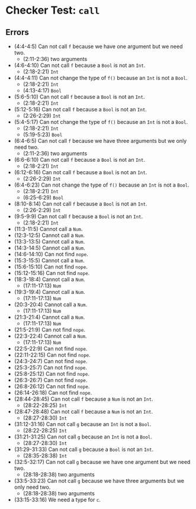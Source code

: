 # Checker Test: `call`

## Errors
- (4:4-4:5) Can not call `f` because we have one argument but we need two.
  - (2:11-2:36) two arguments
- (4:6-4:10) Can not call `f` because a `Bool` is not an `Int`.
  - (2:18-2:21) `Int`
- (4:4-4:11) Can not change the type of `f()` because an `Int` is not a `Bool`.
  - (2:18-2:21) `Int`
  - (4:13-4:17) `Bool`
- (5:6-5:10) Can not call `f` because a `Bool` is not an `Int`.
  - (2:18-2:21) `Int`
- (5:12-5:16) Can not call `f` because a `Bool` is not an `Int`.
  - (2:26-2:29) `Int`
- (5:4-5:17) Can not change the type of `f()` because an `Int` is not a `Bool`.
  - (2:18-2:21) `Int`
  - (5:19-5:23) `Bool`
- (6:4-6:5) Can not call `f` because we have three arguments but we only need two.
  - (2:11-2:36) two arguments
- (6:6-6:10) Can not call `f` because a `Bool` is not an `Int`.
  - (2:18-2:21) `Int`
- (6:12-6:16) Can not call `f` because a `Bool` is not an `Int`.
  - (2:26-2:29) `Int`
- (6:4-6:23) Can not change the type of `f()` because an `Int` is not a `Bool`.
  - (2:18-2:21) `Int`
  - (6:25-6:29) `Bool`
- (8:10-8:14) Can not call `f` because a `Bool` is not an `Int`.
  - (2:26-2:29) `Int`
- (9:5-9:9) Can not call `f` because a `Bool` is not an `Int`.
  - (2:18-2:21) `Int`
- (11:3-11:5) Cannot call a `Num`.
- (12:3-12:5) Cannot call a `Num`.
- (13:3-13:5) Cannot call a `Num`.
- (14:3-14:5) Cannot call a `Num`.
- (14:6-14:10) Can not find `nope`.
- (15:3-15:5) Cannot call a `Num`.
- (15:6-15:10) Can not find `nope`.
- (15:12-15:16) Can not find `nope`.
- (18:3-18:4) Cannot call a `Num`.
  - (17:11-17:13) `Num`
- (19:3-19:4) Cannot call a `Num`.
  - (17:11-17:13) `Num`
- (20:3-20:4) Cannot call a `Num`.
  - (17:11-17:13) `Num`
- (21:3-21:4) Cannot call a `Num`.
  - (17:11-17:13) `Num`
- (21:5-21:9) Can not find `nope`.
- (22:3-22:4) Cannot call a `Num`.
  - (17:11-17:13) `Num`
- (22:5-22:9) Can not find `nope`.
- (22:11-22:15) Can not find `nope`.
- (24:3-24:7) Can not find `nope`.
- (25:3-25:7) Can not find `nope`.
- (25:8-25:12) Can not find `nope`.
- (26:3-26:7) Can not find `nope`.
- (26:8-26:12) Can not find `nope`.
- (26:14-26:18) Can not find `nope`.
- (28:44-28:45) Can not call `f` because a `Num` is not an `Int`.
  - (28:22-28:25) `Int`
- (28:47-28:48) Can not call `f` because a `Num` is not an `Int`.
  - (28:27-28:30) `Int`
- (31:12-31:16) Can not call `g` because an `Int` is not a `Bool`.
  - (28:22-28:25) `Int`
- (31:21-31:25) Can not call `g` because an `Int` is not a `Bool`.
  - (28:27-28:30) `Int`
- (31:29-31:33) Can not call `g` because a `Bool` is not an `Int`.
  - (28:35-28:38) `Int`
- (32:5-32:17) Can not call `g` because we have one argument but we need two.
  - (28:18-28:38) two arguments
- (33:5-33:23) Can not call `g` because we have three arguments but we only need two.
  - (28:18-28:38) two arguments
- (33:15-33:16) We need a type for `c`.

